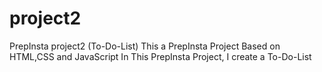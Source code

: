 # project2
PrepInsta project2 (To-Do-List)
This a PrepInsta Project Based on HTML,CSS and JavaScript
In This PrepInsta Project, I create a To-Do-List
